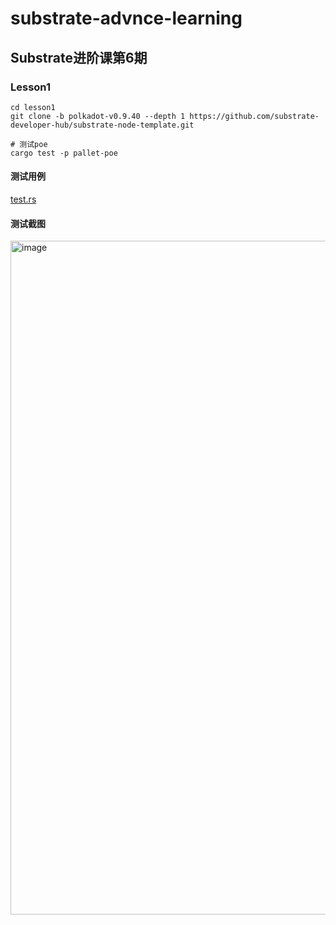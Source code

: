 # substrate-advnce-learning
## Substrate进阶课第6期
### Lesson1
```shell
cd lesson1
git clone -b polkadot-v0.9.40 --depth 1 https://github.com/substrate-developer-hub/substrate-node-template.git

# 测试poe
cargo test -p pallet-poe
```

#### 测试用例
[test.rs](https://github.com/dylan-nm/substrate-advnce-learning/blob/main/lesson1/substrate-node-template/pallets/poe/src/tests.rs)
#### 测试截图
<img width="1078" alt="image" src="https://github.com/dylan-nm/substrate-advnce-learning/assets/41264413/2768dd44-bfd7-41f2-abb0-05e358e19722">


